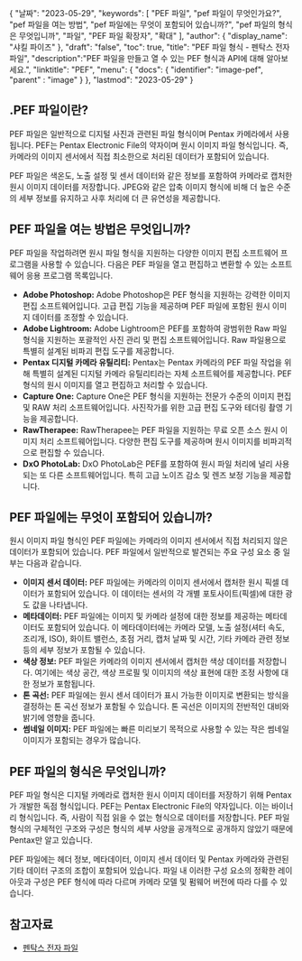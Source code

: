 {
"날짜": "2023-05-29",
  "keywords": [
"PEF 파일",
"pef 파일이 무엇인가요?",
"pef 파일을 여는 방법",
"pef 파일에는 무엇이 포함되어 있습니까?",
"pef 파일의 형식은 무엇입니까",
"파일",
"PEF 파일 확장자",
"확대"
],
  "author": {
"display_name": "샤킬 파이즈"
},
"draft": "false",
"toc": true,
"title": "PEF 파일 형식 - 펜탁스 전자 파일",
  "description":"PEF 파일을 만들고 열 수 있는 PEF 형식과 API에 대해 알아보세요.",
"linktitle": "PEF",
  "menu": {
    "docs": {
      "identifier": "image-pef",
"parent" : "image"
}
},
"lastmod": "2023-05-29"
}

## .PEF 파일이란?

PEF 파일은 일반적으로 디지털 사진과 관련된 파일 형식이며 Pentax 카메라에서 사용됩니다. PEF는 Pentax Electronic File의 약자이며 원시 이미지 파일 형식입니다. 즉, 카메라의 이미지 센서에서 직접 최소한으로 처리된 데이터가 포함되어 있습니다.

PEF 파일은 색온도, 노출 설정 및 센서 데이터와 같은 정보를 포함하여 카메라로 캡처한 원시 이미지 데이터를 저장합니다. JPEG와 같은 압축 이미지 형식에 비해 더 높은 수준의 세부 정보를 유지하고 사후 처리에 더 큰 유연성을 제공합니다.

## PEF 파일을 여는 방법은 무엇입니까?

PEF 파일을 작업하려면 원시 파일 형식을 지원하는 다양한 이미지 편집 소프트웨어 프로그램을 사용할 수 있습니다. 다음은 PEF 파일을 열고 편집하고 변환할 수 있는 소프트웨어 응용 프로그램 목록입니다.

- **Adobe Photoshop:** Adobe Photoshop은 PEF 형식을 지원하는 강력한 이미지 편집 소프트웨어입니다. 고급 편집 기능을 제공하며 PEF 파일에 포함된 원시 이미지 데이터를 조정할 수 있습니다.
- **Adobe Lightroom:** Adobe Lightroom은 PEF를 포함하여 광범위한 Raw 파일 형식을 지원하는 포괄적인 사진 관리 및 편집 소프트웨어입니다. Raw 파일용으로 특별히 설계된 비파괴 편집 도구를 제공합니다.
- **Pentax 디지털 카메라 유틸리티:** Pentax는 Pentax 카메라의 PEF 파일 작업을 위해 특별히 설계된 디지털 카메라 유틸리티라는 자체 소프트웨어를 제공합니다. PEF 형식의 원시 이미지를 열고 편집하고 처리할 수 있습니다.
- **Capture One:** Capture One은 PEF 형식을 지원하는 전문가 수준의 이미지 편집 및 RAW 처리 소프트웨어입니다. 사진작가를 위한 고급 편집 도구와 테더링 촬영 기능을 제공합니다.
- **RawTherapee:** RawTherapee는 PEF 파일을 지원하는 무료 오픈 소스 원시 이미지 처리 소프트웨어입니다. 다양한 편집 도구를 제공하며 원시 이미지를 비파괴적으로 편집할 수 있습니다.
- **DxO PhotoLab:** DxO PhotoLab은 PEF를 포함하여 원시 파일 처리에 널리 사용되는 또 다른 소프트웨어입니다. 특히 고급 노이즈 감소 및 렌즈 보정 기능을 제공합니다.

## PEF 파일에는 무엇이 포함되어 있습니까?

원시 이미지 파일 형식인 PEF 파일에는 카메라의 이미지 센서에서 직접 처리되지 않은 데이터가 포함되어 있습니다. PEF 파일에서 일반적으로 발견되는 주요 구성 요소 중 일부는 다음과 같습니다.

- **이미지 센서 데이터:** PEF 파일에는 카메라의 이미지 센서에서 캡처한 원시 픽셀 데이터가 포함되어 있습니다. 이 데이터는 센서의 각 개별 포토사이트(픽셀)에 대한 광도 값을 나타냅니다.
- **메타데이터:** PEF 파일에는 이미지 및 카메라 설정에 대한 정보를 제공하는 메타데이터도 포함되어 있습니다. 이 메타데이터에는 카메라 모델, 노출 설정(셔터 속도, 조리개, ISO), 화이트 밸런스, 초점 거리, 캡처 날짜 및 시간, 기타 카메라 관련 정보 등의 세부 정보가 포함될 수 있습니다.
- **색상 정보:** PEF 파일은 카메라의 이미지 센서에서 캡처한 색상 데이터를 저장합니다. 여기에는 색상 공간, 색상 프로필 및 이미지의 색상 표현에 대한 조정 사항에 대한 정보가 포함됩니다.
- **톤 곡선:** PEF 파일에는 원시 센서 데이터가 표시 가능한 이미지로 변환되는 방식을 결정하는 톤 곡선 정보가 포함될 수 있습니다. 톤 곡선은 이미지의 전반적인 대비와 밝기에 영향을 줍니다.
- **썸네일 이미지:** PEF 파일에는 빠른 미리보기 목적으로 사용할 수 있는 작은 썸네일 이미지가 포함되는 경우가 많습니다.

## PEF 파일의 형식은 무엇입니까?

PEF 파일 형식은 디지털 카메라로 캡처한 원시 이미지 데이터를 저장하기 위해 Pentax가 개발한 독점 형식입니다. PEF는 Pentax Electronic File의 약자입니다. 이는 바이너리 형식입니다. 즉, 사람이 직접 읽을 수 없는 형식으로 데이터를 저장합니다. PEF 파일 형식의 구체적인 구조와 구성은 형식의 세부 사양을 공개적으로 공개하지 않았기 때문에 Pentax만 알고 있습니다.

PEF 파일에는 헤더 정보, 메타데이터, 이미지 센서 데이터 및 Pentax 카메라와 관련된 기타 데이터 구조의 조합이 포함되어 있습니다. 파일 내 이러한 구성 요소의 정확한 레이아웃과 구성은 PEF 형식에 따라 다르며 카메라 모델 및 펌웨어 버전에 따라 다를 수 있습니다.

## 참고자료
* [펜탁스 전자 파일](https://www.wikidata.org/wiki/Q3964876)

